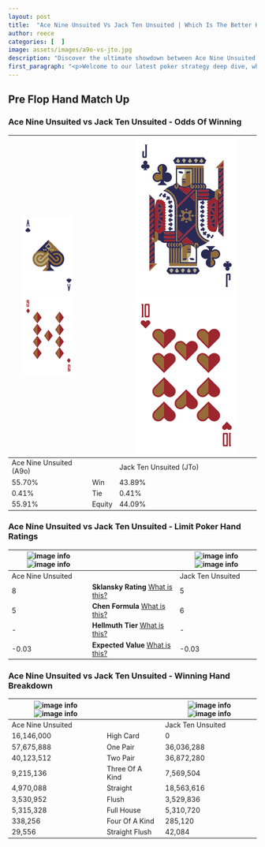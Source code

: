 ```yaml
---
layout: post
title:  "Ace Nine Unsuited Vs Jack Ten Unsuited | Which Is The Better Hand In Poker? A Complete Guide"
author: reece
categories: [  ]
image: assets/images/a9o-vs-jto.jpg
description: "Discover the ultimate showdown between Ace Nine Unsuited and Jack Ten Unsuited in poker! Uncover the odds, strategies, and scenarios where one hand triumphs over the other. Get ready to up your poker game with this thrilling analysis."
first_paragraph: "<p>Welcome to our latest poker strategy deep dive, where we're pitting two distinct hands against each other in a high-stakes showdown: Ace Nine Unsuited vs Jack Ten Unsuited.</p><p>In the dynamic world of poker, every decision counts, and knowing which hand holds the upper hand is key to your success at the table.</p><p>In this article, we'll dissect these two hands, explore the scenarios where one dominates the other, and equip you with the knowledge to make strategic choices that can tip the odds in your favor.</p><p>Get ready to unravel the intriguing dynamics of these poker hands and elevate your game to new heights.</p>"
---
```




[comment]: # (sp0)

## Pre Flop Hand Match Up

<div class="table hand-ratings" markdown="1"> 



### Ace Nine Unsuited vs Jack Ten Unsuited - Odds Of Winning


    
| ![image info](assets/images/hand1/A.png) ![image info](assets/images/hand1/9o.png) |  | ![image info](assets/images/hand2/J.png) ![image info](assets/images/hand2/to.png) |
| -------- | -------- | -------- |
| Ace Nine Unsuited (A9o) |  | Jack Ten Unsuited (JTo) |
| 55.70% | Win | 43.89% |
| 0.41% | Tie | 0.41% |
| 55.91% | Equity | 44.09% |




[comment]: # (sp1)



### Ace Nine Unsuited vs Jack Ten Unsuited - Limit Poker Hand Ratings


    
| ![image info](https://www.riverpairs.com/assets/images/hand1/A.png) ![image info](https://www.riverpairs.com/assets/images/hand1/9o.png) |  | ![image info](https://www.riverpairs.com/assets/images/hand2/J.png) ![image info](https://www.riverpairs.com/assets/images/hand2/to.png) |
| -------- | -------- | -------- |
| Ace Nine Unsuited |  | Jack Ten Unsuited |
| 8 | **Sklansky Rating** [What is this?](/sklansky-rating-explained) | 5 |
| 5 | **Chen Formula** [What is this?](/chen-formula-explained) | 6 |
| - | **Hellmuth Tier** [What is this?](/Hellmuth-tier-explained) | - |
| -0.03 | **Expected Value** [What is this?](/expected-value-explained) | -0.03 |




[comment]: # (sp2)



### Ace Nine Unsuited vs Jack Ten Unsuited - Winning Hand Breakdown


    
| ![image info](https://www.riverpairs.com/assets/images/hand1/A.png) ![image info](https://www.riverpairs.com/assets/images/hand1/9o.png) |  | ![image info](https://www.riverpairs.com/assets/images/hand2/J.png) ![image info](https://www.riverpairs.com/assets/images/hand2/to.png) |
| -------- | -------- | -------- |
| Ace Nine Unsuited |  | Jack Ten Unsuited |
| 16,146,000 | High Card | 0 |
| 57,675,888 | One Pair | 36,036,288 |
| 40,123,512 | Two Pair | 36,872,280 |
| 9,215,136 | Three Of A Kind | 7,569,504 |
| 4,970,088 | Straight | 18,563,616 |
| 3,530,952 | Flush | 3,529,836 |
| 5,315,328 | Full House | 5,310,720 |
| 338,256 | Four Of A Kind | 285,120 |
| 29,556 | Straight Flush | 42,084 |




[comment]: # (sp3)



</div>

[comment]: # (sp4)



[comment]: # (sp5)

